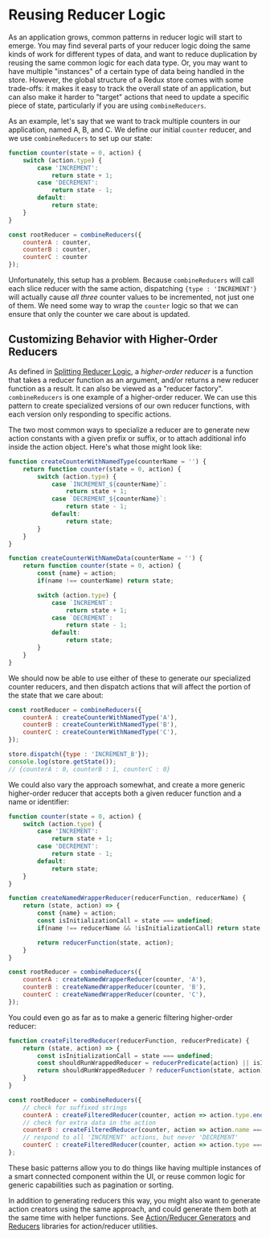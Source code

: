 # Reusing Reducer Logic

As an application grows, common patterns in reducer logic will start to emerge.  You may find several parts of your reducer logic doing the same kinds of work for different types of data, and want to reduce duplication by reusing the same common logic for each data type.  Or, you may want to have multiple "instances" of a certain type of data being handled in the store.  However, the global structure of a Redux store comes with some trade-offs: it makes it easy to track the overall state of an application, but can also make it harder to "target" actions that need to update a specific piece of state, particularly if you are using `combineReducers`.

As an example, let's say that we want to track multiple counters in our application, named A, B, and C.  We define our initial `counter` reducer, and we use `combineReducers` to set up our state:

```javascript
function counter(state = 0, action) {
    switch (action.type) {
        case 'INCREMENT':
            return state + 1;
        case 'DECREMENT':
            return state - 1;
        default:
            return state;
    }
}

const rootReducer = combineReducers({
    counterA : counter,
    counterB : counter,
    counterC : counter
});
```

Unfortunately, this setup has a problem.  Because `combineReducers` will call each slice reducer with the same action, dispatching `{type : 'INCREMENT'}` will actually cause _all three_ counter values to be incremented, not just one of them.  We need some way to wrap the `counter` logic so that we can ensure that only the counter we care about is updated.

## Customizing Behavior with Higher-Order Reducers

As defined in [Splitting Reducer Logic](splittingreducerlogic.md), a _higher-order reducer_ is a function that takes a reducer function as an argument, and/or returns a new reducer function as a result.  It can also be viewed as a "reducer factory".  `combineReducers` is one example of a higher-order reducer.  We can use this pattern to create specialized versions of our own reducer functions, with each version only responding to specific actions.

The two most common ways to specialize a reducer are to generate new action constants with a given prefix or suffix, or to attach additional info inside the action object.  Here's what those might look like:

```javascript
function createCounterWithNamedType(counterName = '') {
    return function counter(state = 0, action) {
        switch (action.type) {
            case `INCREMENT_${counterName}`:
                return state + 1;
            case `DECREMENT_${counterName}`:
                return state - 1;
            default:
                return state;
        }
    }
}

function createCounterWithNameData(counterName = '') {
    return function counter(state = 0, action) {
        const {name} = action;
        if(name !== counterName) return state;

        switch (action.type) {
            case `INCREMENT`:
                return state + 1;
            case `DECREMENT`:
                return state - 1;
            default:
                return state;
        }
    }
}
```

We should now be able to use either of these to generate our specialized counter reducers, and then dispatch actions that will affect the portion of the state that we care about:

```javascript
const rootReducer = combineReducers({
    counterA : createCounterWithNamedType('A'),
    counterB : createCounterWithNamedType('B'),
    counterC : createCounterWithNamedType('C'),
});

store.dispatch({type : 'INCREMENT_B'});
console.log(store.getState());
// {counterA : 0, counterB : 1, counterC : 0}
```

We could also vary the approach somewhat, and create a more generic higher-order reducer that accepts both a given reducer function and a name or identifier:

```javascript
function counter(state = 0, action) {
    switch (action.type) {
        case 'INCREMENT':
            return state + 1;
        case 'DECREMENT':
            return state - 1;
        default:
            return state;
    }
}

function createNamedWrapperReducer(reducerFunction, reducerName) {
    return (state, action) => {
        const {name} = action;
        const isInitializationCall = state === undefined;
        if(name !== reducerName && !isInitializationCall) return state;

        return reducerFunction(state, action);    
    }
}

const rootReducer = combineReducers({
    counterA : createNamedWrapperReducer(counter, 'A'),
    counterB : createNamedWrapperReducer(counter, 'B'),
    counterC : createNamedWrapperReducer(counter, 'C'),
});
```

You could even go as far as to make a generic filtering higher-order reducer:

```javascript
function createFilteredReducer(reducerFunction, reducerPredicate) {
    return (state, action) => {
        const isInitializationCall = state === undefined;
        const shouldRunWrappedReducer = reducerPredicate(action) || isInitializationCall;
        return shouldRunWrappedReducer ? reducerFunction(state, action) : state;
    }
}

const rootReducer = combineReducers({
    // check for suffixed strings
    counterA : createFilteredReducer(counter, action => action.type.endsWith('_A')),
    // check for extra data in the action
    counterB : createFilteredReducer(counter, action => action.name === 'B'),
    // respond to all 'INCREMENT' actions, but never 'DECREMENT'
    counterC : createFilteredReducer(counter, action => action.type === 'INCREMENT')
};
```

These basic patterns allow you to do things like having multiple instances of a smart connected component within the UI, or reuse common logic for generic capabilities such as pagination or sorting.

In addition to generating reducers this way, you might also want to generate action creators using the same approach, and could generate them both at the same time with helper functions. See [Action/Reducer Generators](https://github.com/markerikson/redux-ecosystem-links/blob/master/action-reducer-generators.md) and [Reducers](https://github.com/markerikson/redux-ecosystem-links/blob/master/reducers.md) libraries for action/reducer utilities.

